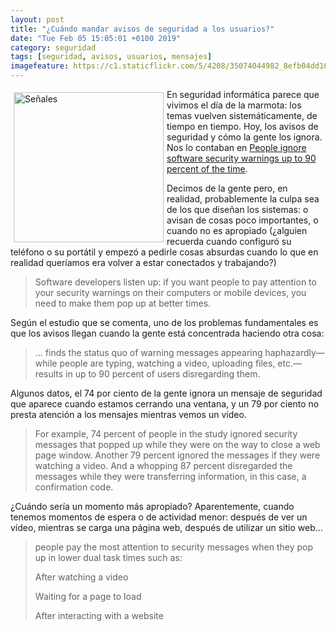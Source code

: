 ```yaml
--- 
layout: post
title: "¿Cuándo mandar avisos de seguridad a los usuarios?"
date: "Tue Feb 05 15:05:01 +0100 2019"
category: seguridad
tags: [seguridad, avisos, usuarios, mensajes]
imagefeature: https://c1.staticflickr.com/5/4208/35074044982_8efb04dd16_m.jpg
---
```



<a href="https://www.flickr.com/photos/fernand0/35074044982" title="Señales"><img src="https://c1.staticflickr.com/5/4208/35074044982_8efb04dd16_m.jpg" width="240"  alt="Señales" style="float:left; margin:5px"></a>
En seguridad informática parece que vivimos el día de la marmota: los temas vuelven sistemáticamente, de tiempo en tiempo. 
Hoy, los avisos de seguridad y cómo la gente los ignora. Nos lo contaban en [People ignore software security warnings up to 90 percent of the time](https://phys.org/news/2016-08-people-software-percent.html).

Decimos de la gente pero, en realidad, probablemente la culpa sea de los que diseñan los sistemas: o avisan de cosas poco importantes, o cuando no es apropiado (¿alguien recuerda cuando configuró su teléfono o su portátil y empezó a pedirle cosas absurdas cuando lo que en realidad queríamos era volver a estar conectados y trabajando?)

> Software developers listen up: if you want people to pay attention to your security warnings on their computers or mobile devices, you need to make them pop up at better times.

Según el estudio que se comenta, uno de los problemas fundamentales es que los avisos llegan cuando la gente está concentrada haciendo otra cosa:

> ... finds the status quo of warning messages appearing haphazardly—while people are typing, watching a video, uploading files, etc.—results in up to 90 percent of users disregarding them.

Algunos datos, el 74 por ciento de la gente ignora un mensaje de seguridad que aparece cuando estamos cerrando una ventana, y un 79 por ciento no presta atención a los mensajes mientras vemos un vídeo.

> For example, 74 percent of people in the study ignored security messages that popped up while they were on the way to close a web page window. Another 79 percent ignored the messages if they were watching a video. And a whopping 87 percent disregarded the messages while they were transferring information, in this case, a confirmation code.

¿Cuándo sería un momento más apropiado? Aparentemente, cuando tenemos momentos de espera o de actividad menor: después de ver un vídeo, mientras se carga una página web, después de utilizar un sitio web...

> people pay the most attention to security messages when they pop up in lower dual task times such as:
>
>    After watching a video
>
>    Waiting for a page to load
>
>    After interacting with a website
